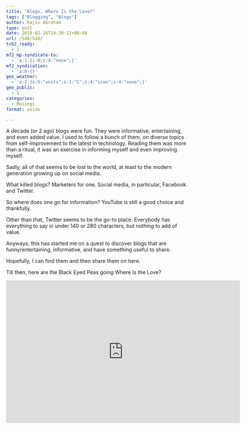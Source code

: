 ```yaml
---
title: "Blogs, Where Is the Love?"
tags: ["Blogging", "Blogs"]
author: Rajiv Abraham
type: post
date: 2018-02-16T19:30:12+00:00
url: /548/548/
tcb2_ready:
  - 1
mf2_mp-syndicate-to:
  - 'a:1:{i:0;s:4:"none";}'
mf2_syndication:
  - 'a:0:{}'
geo_weather:
  - 'a:2:{s:5:"units";s:1:"C";s:4:"icon";s:4:"none";}'
geo_public:
  - 1
categories:
  - Musings
format: aside

---
```

<p style="text-align: left;">
  A decade (or 2 ago) blogs were fun. They were informative, entertaining, and even added value. I used to follow a bunch of them, on diverse topics from self-improvement to the latest in technology. Reading them was more than a ritual, it was an exercise in informing myself and even improving myself.
</p>

<p style="text-align: left;">
  Sadly, all of that seems to be lost to the world, at least to the modern generation growing up on social media.
</p>

<p style="text-align: left;">
  What killed blogs? Marketers for one. Social media, in particular, Facebook and Twitter.
</p>

<p style="text-align: left;">
  So where does one go for information? YouTube is still a good choice and thankfully.
</p>

<p style="text-align: left;">
  Other than that, Twitter seems to be the go-to place. Everybody has everything to say in under 140 or 280 characters, but nothing to add of value.
</p>

<p style="text-align: left;">
  Anyways, this has started me on a quest to discover blogs that are funny/entertaining, informative, and have something useful to share.
</p>

<p style="text-align: left;">
  Hopefully, I can find them and then share them on here.
</p>

<p style="text-align: left;">
  Till then, here are the Black Eyed Peas going Where Is the Love?
</p>

<p style="text-align: left;">
  <span class="embed-youtube" style="text-align:center; display: block;"><iframe class='youtube-player' type='text/html' width='640' height='390' src='https://www.youtube.com/embed/WpYeekQkAdc?version=3&#038;rel=1&#038;fs=1&#038;autohide=2&#038;showsearch=0&#038;showinfo=1&#038;iv_load_policy=1&#038;wmode=transparent' allowfullscreen='true' style='border:0;'></iframe></span>
</p>